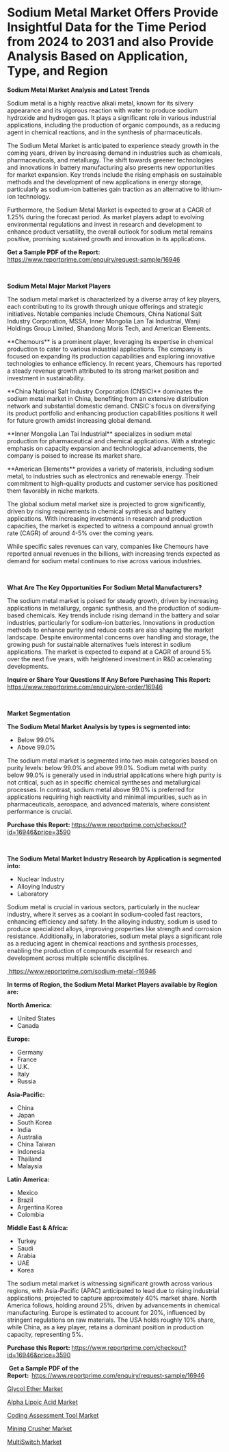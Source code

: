 <p><h1>Sodium Metal Market Offers Provide Insightful Data for the Time Period from 2024 to 2031 and also Provide Analysis Based on Application, Type, and Region</h1></p><p><strong>Sodium Metal Market Analysis and Latest Trends</strong></p>
<p><p>Sodium metal is a highly reactive alkali metal, known for its silvery appearance and its vigorous reaction with water to produce sodium hydroxide and hydrogen gas. It plays a significant role in various industrial applications, including the production of organic compounds, as a reducing agent in chemical reactions, and in the synthesis of pharmaceuticals.</p><p>The Sodium Metal Market is anticipated to experience steady growth in the coming years, driven by increasing demand in industries such as chemicals, pharmaceuticals, and metallurgy. The shift towards greener technologies and innovations in battery manufacturing also presents new opportunities for market expansion. Key trends include the rising emphasis on sustainable methods and the development of new applications in energy storage, particularly as sodium-ion batteries gain traction as an alternative to lithium-ion technology.</p><p>Furthermore, the Sodium Metal Market is expected to grow at a CAGR of 1.25% during the forecast period. As market players adapt to evolving environmental regulations and invest in research and development to enhance product versatility, the overall outlook for sodium metal remains positive, promising sustained growth and innovation in its applications.</p></p>
<p><strong>Get a Sample PDF of the Report:&nbsp;</strong> <a href="https://www.reportprime.com/enquiry/request-sample/16946?utm_campaign=102&utm_medium=2&utm_source=Github&utm_content=ia&utm_term=24112024&utm_id=sodium-metal">https://www.reportprime.com/enquiry/request-sample/16946</a></p>
<p>&nbsp;</p>
<p><strong>Sodium Metal Major Market Players</strong></p>
<p><p>The sodium metal market is characterized by a diverse array of key players, each contributing to its growth through unique offerings and strategic initiatives. Notable companies include Chemours, China National Salt Industry Corporation, MSSA, Inner Mongolia Lan Tai Industrial, Wanji Holdings Group Limited, Shandong Moris Tech, and American Elements.</p><p>**Chemours** is a prominent player, leveraging its expertise in chemical production to cater to various industrial applications. The company is focused on expanding its production capabilities and exploring innovative technologies to enhance efficiency. In recent years, Chemours has reported a steady revenue growth attributed to its strong market position and investment in sustainability.</p><p>**China National Salt Industry Corporation (CNSIC)** dominates the sodium metal market in China, benefiting from an extensive distribution network and substantial domestic demand. CNSIC's focus on diversifying its product portfolio and enhancing production capabilities positions it well for future growth amidst increasing global demand.</p><p>**Inner Mongolia Lan Tai Industrial** specializes in sodium metal production for pharmaceutical and chemical applications. With a strategic emphasis on capacity expansion and technological advancements, the company is poised to increase its market share.</p><p>**American Elements** provides a variety of materials, including sodium metal, to industries such as electronics and renewable energy. Their commitment to high-quality products and customer service has positioned them favorably in niche markets.</p><p>The global sodium metal market size is projected to grow significantly, driven by rising requirements in chemical synthesis and battery applications. With increasing investments in research and production capacities, the market is expected to witness a compound annual growth rate (CAGR) of around 4-5% over the coming years.</p><p>While specific sales revenues can vary, companies like Chemours have reported annual revenues in the billions, with increasing trends expected as demand for sodium metal continues to rise across various industries.</p></p>
<p>&nbsp;</p>
<p><strong>What Are The Key Opportunities For Sodium Metal Manufacturers?</strong></p>
<p><p>The sodium metal market is poised for steady growth, driven by increasing applications in metallurgy, organic synthesis, and the production of sodium-based chemicals. Key trends include rising demand in the battery and solar industries, particularly for sodium-ion batteries. Innovations in production methods to enhance purity and reduce costs are also shaping the market landscape. Despite environmental concerns over handling and storage, the growing push for sustainable alternatives fuels interest in sodium applications. The market is expected to expand at a CAGR of around 5% over the next five years, with heightened investment in R&D accelerating developments.</p></p>
<p><strong>Inquire or Share Your Questions If Any Before Purchasing This Report:</strong> <a href="https://www.reportprime.com/enquiry/pre-order/16946?utm_campaign=102&utm_medium=2&utm_source=Github&utm_content=ia&utm_term=24112024&utm_id=sodium-metal">https://www.reportprime.com/enquiry/pre-order/16946</a></p>
<p>&nbsp;</p>
<p><strong>Market Segmentation</strong></p>
<p><strong>The Sodium Metal Market Analysis by types is segmented into:</strong></p>
<p><ul><li>Below 99.0%</li><li>Above 99.0%</li></ul></p>
<p><p>The sodium metal market is segmented into two main categories based on purity levels: below 99.0% and above 99.0%. Sodium metal with purity below 99.0% is generally used in industrial applications where high purity is not critical, such as in specific chemical syntheses and metallurgical processes. In contrast, sodium metal above 99.0% is preferred for applications requiring high reactivity and minimal impurities, such as in pharmaceuticals, aerospace, and advanced materials, where consistent performance is crucial.</p></p>
<p><strong>Purchase this Report:&nbsp;</strong><a href="https://www.reportprime.com/checkout?id=16946&price=3590&utm_campaign=102&utm_medium=2&utm_source=Github&utm_content=ia&utm_term=24112024&utm_id=sodium-metal">https://www.reportprime.com/checkout?id=16946&price=3590</a></p>
<p>&nbsp;</p>
<p><strong>The Sodium Metal Market Industry Research by Application is segmented into:</strong></p>
<p><ul><li>Nuclear Industry</li><li>Alloying Industry</li><li>Laboratory</li></ul></p>
<p><p>Sodium metal is crucial in various sectors, particularly in the nuclear industry, where it serves as a coolant in sodium-cooled fast reactors, enhancing efficiency and safety. In the alloying industry, sodium is used to produce specialized alloys, improving properties like strength and corrosion resistance. Additionally, in laboratories, sodium metal plays a significant role as a reducing agent in chemical reactions and synthesis processes, enabling the production of compounds essential for research and development across multiple scientific disciplines.</p></p>
<p><a href="https://www.reportprime.com/sodium-metal-r16946?utm_campaign=102&utm_medium=2&utm_source=Github&utm_content=ia&utm_term=24112024&utm_id=sodium-metal">&nbsp;https://www.reportprime.com/sodium-metal-r16946</a></p>
<p><strong>In terms of Region, the Sodium Metal Market Players available by Region are:</strong></p>
<p>
    <p> <strong> North America: </strong>
        <ul>
            <li>United States</li>
            <li>Canada</li>
        </ul>
        </p> 
    <p> <strong> Europe: </strong>
        <ul>
            <li>Germany</li>
            <li>France</li>
            <li>U.K.</li>
            <li>Italy</li>
            <li>Russia</li>
        </ul>
        </p> 
    <p> <strong> Asia-Pacific: </strong>
        <ul>
            <li>China</li>
            <li>Japan</li>
            <li>South Korea</li>
            <li>India</li>
            <li>Australia</li>
            <li>China Taiwan</li>
            <li>Indonesia</li>
            <li>Thailand</li>
            <li>Malaysia</li>
        </ul>
        </p> 
    <p> <strong> Latin America: </strong>
        <ul>
            <li>Mexico</li>
            <li>Brazil</li>
            <li>Argentina Korea</li>
            <li>Colombia</li>
        </ul>
        </p> 
    <p> <strong> Middle East & Africa: </strong>
        <ul>
            <li>Turkey</li>
            <li>Saudi</li>
            <li>Arabia</li>
            <li>UAE</li>
            <li>Korea</li>
        </ul>
    </p>
    </p>
<p><p>The sodium metal market is witnessing significant growth across various regions, with Asia-Pacific (APAC) anticipated to lead due to rising industrial applications, projected to capture approximately 40% market share. North America follows, holding around 25%, driven by advancements in chemical manufacturing. Europe is estimated to account for 20%, influenced by stringent regulations on raw materials. The USA holds roughly 10% share, while China, as a key player, retains a dominant position in production capacity, representing 5%.</p></p>
<p><strong>Purchase this Report: </strong><a href="https://www.reportprime.com/checkout?id=16946&price=3590&utm_campaign=102&utm_medium=2&utm_source=Github&utm_content=ia&utm_term=24112024&utm_id=sodium-metal">https://www.reportprime.com/checkout?id=16946&price=3590</a></p>
<p>&nbsp;<strong>Get a Sample PDF of the Report:&nbsp;&nbsp;</strong><a href="https://www.reportprime.com/enquiry/request-sample/16946?utm_campaign=102&utm_medium=2&utm_source=Github&utm_content=ia&utm_term=24112024&utm_id=sodium-metal">https://www.reportprime.com/enquiry/request-sample/16946</a></p>
<p><strong></strong></p>
<p><p><a href="https://github.com/NargisHussain75/Market-Research-Report-List-1/blob/main/glycol-ether-market.md?utm_campaign=102&utm_medium=2&utm_source=Github&utm_content=ia&utm_term=24112024&utm_id=sodium-metal">Glycol Ether Market</a></p><p><a href="https://github.com/aclinard83/Market-Research-Report-List-1/blob/main/alpha-lipoic-acid-market.md?utm_campaign=102&utm_medium=2&utm_source=Github&utm_content=ia&utm_term=24112024&utm_id=sodium-metal">Alpha Lipoic Acid Market</a></p><p><a href="https://issuu.com/reportprime-2/docs/coding-assessment-tool-market-size-_015948593c7e13?utm_campaign=102&utm_medium=2&utm_source=Github&utm_content=ia&utm_term=24112024&utm_id=sodium-metal">Coding Assessment Tool Market</a></p><p><a href="https://www.linkedin.com/pulse/mining-crusher-market-size-growth-industry-analysis-4y2me?utm_campaign=102&utm_medium=2&utm_source=Github&utm_content=ia&utm_term=24112024&utm_id=sodium-metal">Mining Crusher Market</a></p><p><a href="https://www.linkedin.com/pulse/multiswitch-market-size-share-analysis-growth-trends-forecasts-xovvc?utm_campaign=102&utm_medium=2&utm_source=Github&utm_content=ia&utm_term=24112024&utm_id=sodium-metal">MultiSwitch Market</a></p></p>
